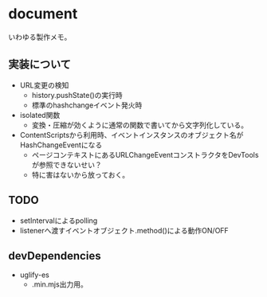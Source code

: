 # document

いわゆる製作メモ。


## 実装について
* URL変更の検知
	- history.pushState()の実行時
	- 標準のhashchangeイベント発火時
* isolated関数
	- 変換・圧縮が効くように通常の関数で書いてから文字列化している。
* ContentScriptsから利用時、イベントインスタンスのオブジェクト名がHashChangeEventになる
	- ページコンテキストにあるURLChangeEventコンストラクタをDevToolsが参照できないせい？
	- 特に害はないから放っておく。


## TODO
* setIntervalによるpolling
* listenerへ渡すイベントオブジェクト.method()による動作ON/OFF


## devDependencies
* uglify-es
	- .min.mjs出力用。
